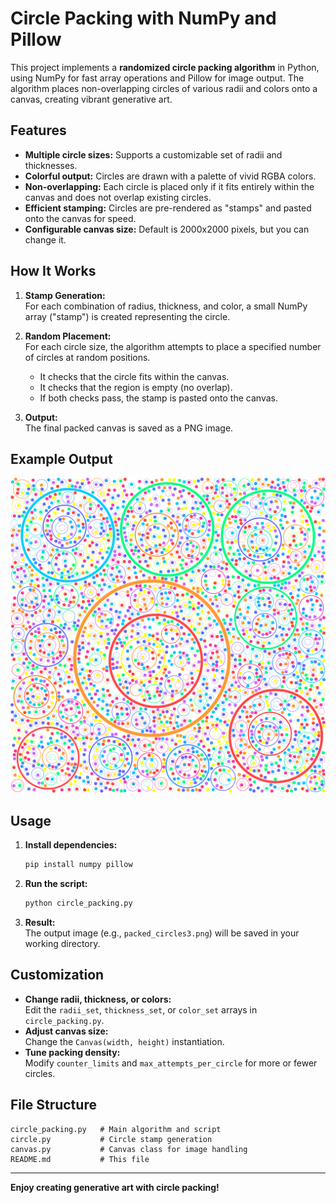 # Circle Packing with NumPy and Pillow

This project implements a **randomized circle packing algorithm** in Python, using NumPy for fast array operations and Pillow for image output. The algorithm places non-overlapping circles of various radii and colors onto a canvas, creating vibrant generative art.

## Features

- **Multiple circle sizes:** Supports a customizable set of radii and thicknesses.
- **Colorful output:** Circles are drawn with a palette of vivid RGBA colors.
- **Non-overlapping:** Each circle is placed only if it fits entirely within the canvas and does not overlap existing circles.
- **Efficient stamping:** Circles are pre-rendered as "stamps" and pasted onto the canvas for speed.
- **Configurable canvas size:** Default is 2000x2000 pixels, but you can change it.

## How It Works

1. **Stamp Generation:**  
   For each combination of radius, thickness, and color, a small NumPy array ("stamp") is created representing the circle.

2. **Random Placement:**  
   For each circle size, the algorithm attempts to place a specified number of circles at random positions.  
   - It checks that the circle fits within the canvas.
   - It checks that the region is empty (no overlap).
   - If both checks pass, the stamp is pasted onto the canvas.

3. **Output:**  
   The final packed canvas is saved as a PNG image.

## Example Output

![Example Output](Output/packed_circles3.png)

## Usage

1. **Install dependencies:**
   ```bash
   pip install numpy pillow
   ```

2. **Run the script:**
   ```bash
   python circle_packing.py
   ```

3. **Result:**  
   The output image (e.g., `packed_circles3.png`) will be saved in your working directory.

## Customization

- **Change radii, thickness, or colors:**  
  Edit the `radii_set`, `thickness_set`, or `color_set` arrays in `circle_packing.py`.
- **Adjust canvas size:**  
  Change the `Canvas(width, height)` instantiation.
- **Tune packing density:**  
  Modify `counter_limits` and `max_attempts_per_circle` for more or fewer circles.

## File Structure

```
circle_packing.py   # Main algorithm and script
circle.py           # Circle stamp generation
canvas.py           # Canvas class for image handling
README.md           # This file
```

---

**Enjoy creating generative art with circle packing!**
